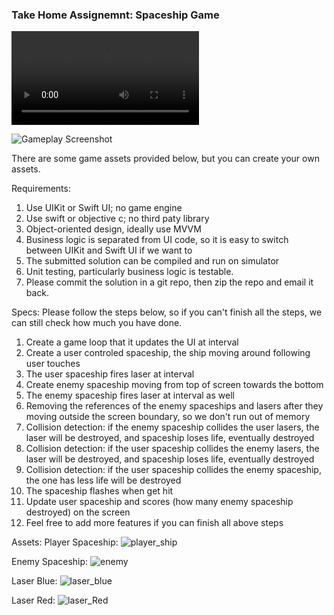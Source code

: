 ### Take Home Assignemnt: Spaceship Game

![Click to Download Gameplay Video](https://user-images.githubusercontent.com/1269263/111420286-0ca8a380-873f-11eb-940a-ba9b1061da3a.mp4)

![Gameplay Screenshot](https://user-images.githubusercontent.com/1269263/111424644-24cff100-8746-11eb-8840-e6e17f58a5e0.png)

There are some game assets provided below, but you can create your own assets.

Requirements:
1. Use UIKit or Swift UI; no game engine
2. Use swift or objective c; no third paty library
3. Object-oriented design, ideally use MVVM
4. Business logic is separated from UI code, so it is easy to switch between UIKit and Swift UI if we want to
5. The submitted solution can be compiled and run on simulator
6. Unit testing, particularly business logic is testable.
7. Please commit the solution in a git repo, then zip the repo and email it back.

Specs:
Please follow the steps below, so if you can't finish all the steps, we can still check how much you have done.
1. Create a game loop that it updates the UI at interval
2. Create a user controled spaceship, the ship moving around following user touches
3. The user spaceship fires laser at interval
4. Create enemy spaceship moving from top of screen towards the bottom
5. The enemy spaceship fires laser at interval as well
6. Removing the references of the enemy spaceships and lasers after they moving outside the screen boundary, so we don't run out of memory
7. Collision detection: if the enemy spaceship collides the user lasers, the laser will be destroyed, and spaceship loses life, eventually destroyed
8. Collision detection: if the user spaceship collides the enemy lasers, the laser will be destroyed, and spaceship loses life, eventually destroyed
9. Collision detection: if the user spaceship collides the enemy spaceship, the one has less life will be destroyed
10. The spaceship flashes when get hit
11. Update user spaceship and scores (how many enemy spaceship destroyed) on the screen
12. Feel free to add more features if you can finish all above steps

Assets:
Player Spaceship:
![player_ship](https://user-images.githubusercontent.com/1269263/111425315-1afabd80-8747-11eb-80bc-cbe03b5bf97a.png)

Enemy Spaceship:
![enemy](https://user-images.githubusercontent.com/1269263/111425011-a0ca3900-8746-11eb-81b7-55e785db655b.png)

Laser Blue:
![laser_blue](https://user-images.githubusercontent.com/1269263/111425029-a7f14700-8746-11eb-939c-8771b76f6560.jpg)

Laser Red:
![laser_Red](https://user-images.githubusercontent.com/1269263/111425040-ab84ce00-8746-11eb-9607-53e33ec8307e.jpg)



